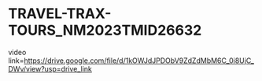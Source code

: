 # TRAVEL-TRAX-TOURS_NM2023TMID26632 
video link=https://drive.google.com/file/d/1kOWJdJPDObV9ZdZdMbM6C_0i8UjC_DWv/view?usp=drive_link
